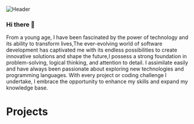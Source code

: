 

![Header](https://github.com/MVURICE/MVURICE/assets/64409721/96c2b961-01f7-4123-b82c-930311e48305)


### Hi there 👋
From a young age, I have been fascinated by the power of technology and its ability to transform lives,The ever-evolving world of software development has captivated me with its endless possibilities to create innovative solutions and shape the future,I possess a strong foundation in problem-solving, logical thinking, and attention to detail. I assimilate easily and have always been passionate about exploring new technologies and programming languages. With every project or coding challenge I undertake, I embrace the opportunity to enhance my skills and expand my knowledge base.


# Projects
  
<!--
**MVURICE/MVURICE** is a ✨ _special_ ✨ repository because its `README.md` (this file) appears on your GitHub profile.

Here are some ideas to get you started:

- 🔭 I’m currently working on ...
- 🌱 I’m currently learning ...
- 👯 I’m looking to collaborate on ...
- 🤔 I’m looking for help with ...
- 💬 Ask me about ...
- 📫 How to reach me: ...
- 😄 Pronouns: ...
- ⚡ Fun fact: ...
-->

